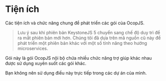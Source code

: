 <!--[meta]
title: Tiện ích
[meta]-->

# Tiện ích

Các tiện ích và chức năng chung để phát triển các gói của OcopJS.

> Lưu ý sau khi phiên bản KeystoneJS 5 chuyển sang chế độ duy trì để ra mắt
> phiên bản mới hơn. Chúng tôi đã dựa trên mã nguồn cũ này để phát triển một
> phiên bản khác với một số tính năng theo hướng microservices.

Gói này là gói OcopJS nội bộ chứa nhiều chức năng trợ giúp khác nhau được sử
dụng xuyên suốt các gói khác.

Bạn không nên sử dụng điều này trực tiếp trong các dự án của mình.
